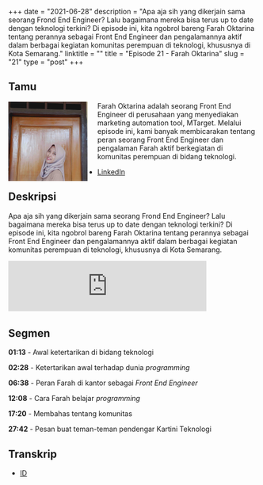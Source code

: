 +++
date = "2021-06-28"
description = "Apa aja sih yang dikerjain sama seorang Frond End Engineer? Lalu bagaimana mereka bisa terus up to date dengan teknologi terkini? Di episode ini, kita ngobrol bareng Farah Oktarina tentang perannya sebagai Front End Engineer dan pengalamannya aktif dalam berbagai kegiatan komunitas perempuan di teknologi, khususnya di Kota Semarang."
linktitle = ""
title = "Episode 21 - Farah Oktarina"
slug = "21"
type = "post"
+++

## Tamu

<img style="float: left; width: 160px; margin-right: 20px;" src="/img/ep21.jpg">

Farah Oktarina adalah seorang Front End Engineer di perusahaan yang menyediakan marketing automation tool, MTarget. Melalui episode ini, kami banyak membicarakan tentang peran seorang Front End Engineer dan pengalaman Farah aktif berkegiatan di komunitas perempuan di bidang teknologi.

- [LinkedIn](https://www.linkedin.com/in/farah-oktarina/)

## Deskripsi

Apa aja sih yang dikerjain sama seorang Frond End Engineer? Lalu bagaimana mereka bisa terus up to date dengan teknologi terkini? Di episode ini, kita ngobrol bareng Farah Oktarina tentang perannya sebagai Front End Engineer dan pengalamannya aktif dalam berbagai kegiatan komunitas perempuan di teknologi, khususnya di Kota Semarang.

<iframe src="https://anchor.fm/kartini-teknologi/embed/episodes/Episode-21---Ngobrolin-front-end-engineering-bareng-Farah-Oktarina-e13ja34" height="102px" width="400px" frameborder="0" scrolling="no"></iframe>

<!-- <div class="audioplayer">
    <audio>
        <source src="https://anchor.fm/s/9cae1b8/podcast/play/26738287/https%3A%2F%2Fd3ctxlq1ktw2nl.cloudfront.net%2Fstaging%2F2021-1-15%2F76b05487-d384-650b-2e21-a350c13c86f2.mp3" rel="preload" as="audio">
    </audio>
</div> -->

## Segmen

**01:13** - Awal ketertarikan di bidang teknologi

**02:28** - Ketertarikan awal terhadap dunia _programming_

**06:38** - Peran Farah di kantor sebagai _Front End Engineer_

**12:08** - Cara Farah belajar _programming_

**17:20** - Membahas tentang komunitas

**27:42** - Pesan buat teman-teman pendengar Kartini Teknologi

## Transkrip

- [ID](transcript)
